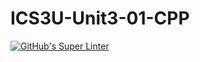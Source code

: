 # ICS3U-Unit3-01-CPP

[![GitHub's Super Linter](https://github.com/Seti-Ngabo/ICS3U-Unit3-01-CPP/workflows/GitHub's%20Super%20Linter/badge.svg)](https://github.com/Seti-Ngabo/ICS3U-Unit3-01-CPP/actions)
